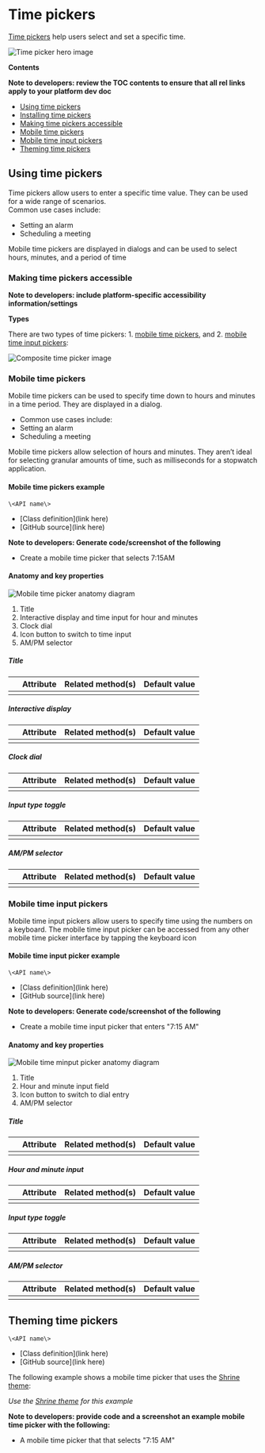 <!--docs:
title: "Material <component>"
layout: detail
section: components
excerpt: "Time pickers help users select and set a specific time."
iconId: 
path: /catalog/Pickers/
-->

# Time pickers

[Time pickers](https://material.io/components/time-pickers) help users select and set a specific time. 

![Time picker hero image](assets/TimePicker_hero.png)


**Contents**

**Note to developers: review the TOC contents to ensure that all rel links apply to your platform dev doc**

* [Using time pickers](#using-time-pickers)
* [Installing time pickers](#installing-time-pickers)
* [Making time pickers accessible](#making-time-pickers-accessible)
* [Mobile time pickers](#mobile-time-pickers)
* [Mobile time input pickers](#mobile-time-input-pickers)
* [Theming time pickers](#theming-time-pickers)

## Using time pickers

Time pickers allow users to enter a specific time value. They can be used for a wide range of scenarios.  
Common use cases include:
* Setting an alarm
* Scheduling a meeting

Mobile time pickers are displayed in dialogs and can be used to select hours, minutes, and a period of time


### Making time pickers accessible 

**Note to developers: include platform-specific accessibility information/settings**


**Types**


There are two types of time pickers: 1\. [mobile time pickers](#mobile-time-pickers), and 2\. [mobile time input pickers](#mobile-time-input-pickers):

![Composite time picker image](assets/TimePicker_types.png)

### Mobile time pickers

Mobile time pickers can be used to specify time down to hours and minutes in a time period. They are displayed in a dialog.  

* Common use cases include: 
* Setting an alarm
* Scheduling a meeting

Mobile time pickers allow selection of hours and minutes. They aren’t ideal for selecting granular amounts of time, such as milliseconds for a stopwatch application.



#### Mobile time pickers example


`\<API name\>`
* [Class definition](link here)
* [GitHub source](link here)

**Note to developers: Generate code/screenshot of the following**
* Create a mobile time picker that selects 7:15AM

#### Anatomy and key properties

![Mobile time picker anatomy diagram](assets/dial_anatomy.png)

1. Title
1. Interactive display and time input for hour and minutes
1. Clock dial
1. Icon button to switch to time input
1. AM/PM selector

##### Title

&nbsp;         | Attribute                | Related method(s)                 | Default value
-------------- | ------------------------ | --------------------------------- | -------------
 | | | 

##### Interactive display

&nbsp;         | Attribute                | Related method(s)                 | Default value
-------------- | ------------------------ | --------------------------------- | -------------
 | | | 


##### Clock dial

&nbsp;         | Attribute                | Related method(s)                 | Default value
-------------- | ------------------------ | --------------------------------- | -------------
 | | | 


##### Input type toggle

&nbsp;         | Attribute                | Related method(s)                 | Default value
-------------- | ------------------------ | --------------------------------- | -------------
 | | | 

##### AM/PM selector

&nbsp;         | Attribute                | Related method(s)                 | Default value
-------------- | ------------------------ | --------------------------------- | -------------
 | | | 

### Mobile time input pickers

Mobile time input pickers allow users to specify time using the numbers on a keyboard. The mobile time input picker can be accessed from any other mobile time picker interface by tapping the keyboard icon

#### Mobile time input picker example


`\<API name\>`
* [Class definition](link here)
* [GitHub source](link here)

**Note to developers: Generate code/screenshot of the following**
* Create a mobile time input picker that enters "7:15 AM"

#### Anatomy and key properties

![Mobile time minput picker anatomy diagram](assets/input_anatomy.png)

1. Title
1. Hour and minute input field
1. Icon button to switch to dial entry
1. AM/PM selector

##### Title

&nbsp;         | Attribute                | Related method(s)                 | Default value
-------------- | ------------------------ | --------------------------------- | -------------
 | | | 

##### Hour and minute input

&nbsp;         | Attribute                | Related method(s)                 | Default value
-------------- | ------------------------ | --------------------------------- | -------------
 | | | 

##### Input type toggle

&nbsp;         | Attribute                | Related method(s)                 | Default value
-------------- | ------------------------ | --------------------------------- | -------------
 | | | 

##### AM/PM selector

&nbsp;         | Attribute                | Related method(s)                 | Default value
-------------- | ------------------------ | --------------------------------- | -------------
 | | | 

## Theming time pickers

`\<API name\>`
* [Class definition](link here)
* [GitHub source](link here)

The following example shows a mobile time picker that uses the [Shrine theme](https://material.io/design/material-studies/shrine.html):

_Use the [Shrine theme](https://material.io/design/material-studies/shrine.html) for this example_

**Note to developers: provide code and a screenshot an example mobile time picker with the following:**

* A mobile time picker that that selects "7:15 AM"

